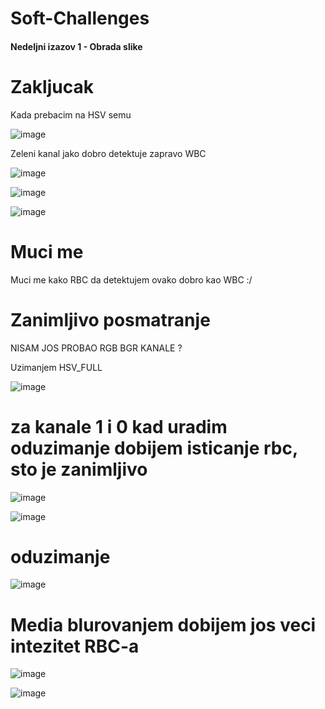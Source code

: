 # Soft-Challenges

#### Nedeljni izazov 1 - Obrada slike

# Zakljucak

Kada prebacim na HSV semu

![image](https://user-images.githubusercontent.com/45834270/98180177-92e6ea80-1f00-11eb-84a5-58ec988b541a.png)


Zeleni kanal jako dobro detektuje zapravo WBC

![image](https://user-images.githubusercontent.com/45834270/98180043-7185fe80-1f00-11eb-9196-b79306525538.png)

![image](https://user-images.githubusercontent.com/45834270/98180310-dfcac100-1f00-11eb-99fb-09b1b2a30b42.png)

![image](https://user-images.githubusercontent.com/45834270/98180355-f8d37200-1f00-11eb-9109-66f61cb10e30.png)

# Muci me

Muci me kako RBC da detektujem ovako dobro kao WBC :/

# Zanimljivo posmatranje
NISAM JOS PROBAO RGB BGR KANALE ?

Uzimanjem HSV_FULL

![image](https://user-images.githubusercontent.com/45834270/98181571-dd1d9b00-1f03-11eb-8678-da11a21e1143.png)

# za kanale 1 i 0 kad uradim oduzimanje dobijem isticanje rbc, sto je zanimljivo

![image](https://user-images.githubusercontent.com/45834270/98181614-fb839680-1f03-11eb-84bb-b43c8b7d3ab2.png)

![image](https://user-images.githubusercontent.com/45834270/98181629-03dbd180-1f04-11eb-85d0-60870785c84a.png)

# oduzimanje

![image](https://user-images.githubusercontent.com/45834270/98181702-2a017180-1f04-11eb-974d-68f6d1a6e2dc.png)


# Media blurovanjem dobijem jos veci intezitet RBC-a 

![image](https://user-images.githubusercontent.com/45834270/98307001-2c77d000-1fc5-11eb-999c-536e5973c64d.png)

![image](https://user-images.githubusercontent.com/45834270/98307040-3a2d5580-1fc5-11eb-84a5-a239593e717b.png)



